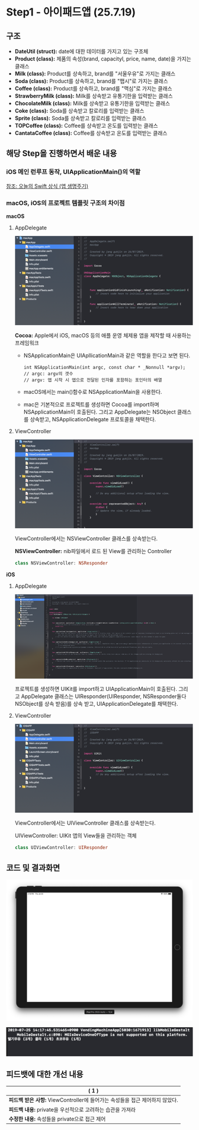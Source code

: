 # Step1 - 아이패드앱 (25.7.19)

## 구조

- **DateUtil (struct):** date에 대한 데이터를 가지고 있는 구조체
- **Product (class):** 제품의 속성(brand, capacityl, price, name, date)을 가지는 클래스
- **Milk (class):** Product를 상속하고, brand를 "서울우유"로 가지는 클래스
- **Soda (class):** Product를 상속하고, brand를 "팹시"로 가지는 클래스
- **Coffee (class):** Product를 상속하고, brand를 "맥심"로 가지는 클래스
- **StrawberryMilk (class):** Milk를 상속받고 유통기한을 입력받는 클래스
- **ChocolateMilk (class):** Milk를 상속받고 유통기한을 입력받는 클래스
- **Coke (class):** Soda를 상속받고 칼로리를 입력받는 클래스
- **Sprite (class):** Soda를 상속받고 칼로리를 입력받는 클래스
- **TOPCoffee (class):** Coffee를 상속받고 온도를 입력받는 클래스
- **CantataCoffee (class):** Coffee를 상속받고 온도를 입력받는 클래스



## 해당 Step을 진행하면서 배운 내용

### iOS 메인 런루프 동작, UIApplicationMain()의 역할

[참조: 오늘의 Swift 상식 (앱 생명주기)](https://medium.com/@jgj455/오늘의-swift-상식-앱-생명주기-878dfe51d182)



### macOS, iOS의 프로젝트 템플릿 구조의 차이점

**macOS**

1. AppDelegate

   ![mac_AppDelegate](Assets/mac_AppDelegate.png)

   **Cocoa:** Apple에서 iOS, macOS 등의 애플 운영 체제용 앱을 제작할 때 사용하는 프레임워크

   - NSApplicationMain은 UIApllicationMain과 같은 역할을 한다고 보면 된다.

     ```
     int NSApplicationMain(int argc, const char * _Nonnull *argv); 
     // argc: argv의 갯수
     // argv: 앱 시작 시 앱으로 전달된 인자를 포함하는 포인터의 배열
     ```

   - macOS에서는 main()함수로 NSApplicationMain을 사용한다.

   - mac은 기본적으로 프로젝트를 생성하면 Cocoa를 import하며 NSApplicationMain이 호출된다. 그리고 AppDelegate는 NSObject 클래스를 상속받고, NSApplicationDelegate 프로토콜을 채택한다.

2. ViewController

   ![mac_ViewController](Assets/mac_ViewController.png)

   ViewController에서는 NSViewController 클래스를 상속받는다.

   **NSViewController:** nib파일에서 로드 된 View를 관리하는 Controller

   ```swift
   class NSViewController: NSResponder
   ```



**iOS**

1. AppDelegate

   ![iOS_AppDelegate](Assets/iOS_AppDelegate.png)

   프로젝트를 생성하면 UIKit를 import하고 UIApplicationMain이 호출된다. 그리고 AppDelegate 클래스는 UIResponder(UIResponder, NSResponder둘다 NSObject를 상속 받음)를 상속 받고, UIApplicationDelegate를 채택한다.

2. ViewController

   ![iOS_ViewController](Assets/iOS_ViewController.png)

   ViewController에서는 UIViewController 클래스를 상속받는다.

   UIViewController: UIKit 앱의 View들을 관리하는 객체

   ```swift
   class UIViewController: UIResponder
   ```

   



## 코드 및 결과화면

![Step1_result_simulator](Assets/Step1_result_simulator.png)

![Step1_result](Assets/Step1_result.png)



## 피드뱃에 대한 개선 내용

| ( 1 )                                                        |
| ------------------------------------------------------------ |
| **피드백 받은 사항:** ViewController에 들어가는 속성들을 접근 제어하지 않았다. |
| **피드백 내용:** private을 우선적으로 고려하는 습관을 가져라 |
| **수정한 내용:** 속성들을 private으로 접근 제어              |



